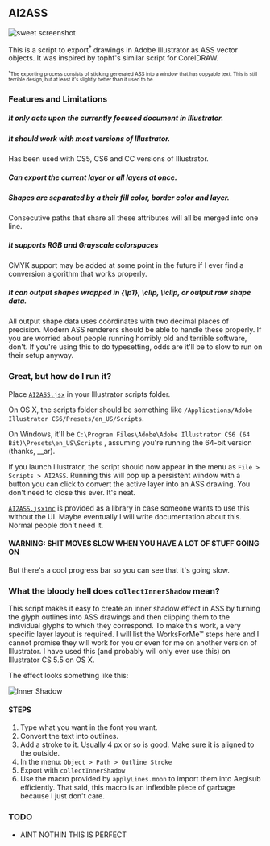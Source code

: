 ## AI2ASS ##
![sweet screenshot][screenshit]

This is a script to export<sup>†</sup> drawings in Adobe Illustrator as ASS
vector objects. It was inspired by tophf's similar script for CorelDRAW.

<sub><sub><sup>†</sup>The exporting process consists of sticking generated
ASS into a window that has copyable text. This is still terrible design,
but at least it's slightly better than it used to be.</sub></sub>

### Features and Limitations

##### It only acts upon the currently focused document in Illustrator.

##### It should work with most versions of Illustrator.
Has been used with CS5, CS6 and CC versions of Illustrator.

##### Can export the current layer or all layers at once.

##### Shapes are separated by a their fill color, border color and layer.
Consecutive paths that share all these attributes will all be merged
into one line.

##### It supports RGB and Grayscale colorspaces
CMYK support may be added at some point in the future if I ever find a
conversion algorithm that works properly.

##### It can output shapes wrapped in {\p1}, \clip, \iclip, or output raw shape data.
All output shape data uses coördinates with two decimal places of
precision. Modern ASS renderers should be able to handle these properly.
If you are worried about people running horribly old and terrible
software, don't. If you're using this to do typesetting, odds are it'll
be to slow to run on their setup anyway.

### Great, but how do I run it? ###

Place [`AI2ASS.jsx`][raw] in your Illustrator
scripts folder.

On OS X, the scripts folder should be something like
`/Applications/Adobe Illustrator CS6/Presets/en_US/Scripts`.

On Windows, it'll be `C:\Program Files\Adobe\Adobe Illustrator CS6 (64
Bit)\Presets\en_US\Scripts` , assuming you're running the 64-bit version
(thanks, __ar).

If you launch Illustrator, the script should now appear in the menu as
`File > Scripts > AI2ASS`. Running this will pop up a persistent window
with a button you can click to convert the active layer into an ASS
drawing. You don't need to close this ever. It's neat.

[`AI2ASS.jsxinc`][rawlib] is provided as a library in case someone wants
to use this without the UI. Maybe eventually I will write documentation
about this. Normal people don't need it.

#### WARNING: SHIT MOVES SLOW WHEN YOU HAVE A LOT OF STUFF GOING ON ####

But there's a cool progress bar so you can see that it's going slow.

### What the bloody hell does `collectInnerShadow` mean? ###

This script makes it easy to create an inner shadow effect in ASS by
turning the glyph outlines into ASS drawings and then clipping them to
the individual glyphs to which they correspond. To make this work, a
very specific layer layout is required. I will list the WorksForMe™
steps here and I cannot promise they will work for you or even for me on
another version of Illustrator. I have used this (and probably will only
ever use this) on Illustrator CS 5.5 on OS X.

The effect looks something like this:

![Inner Shadow][innerShadow]

#### STEPS ####
 1. Type what you want in the font you want.
 2. Convert the text into outlines.
 3. Add a stroke to it. Usually 4 px or so is good. Make sure it is aligned to the outside.
 4. In the menu: `Object > Path > Outline Stroke`
 5. Export with `collectInnerShadow`
 6. Use the macro provided by `applyLines.moon` to import them into Aegisub efficiently. That said, this macro is an inflexible piece of garbage because I just don't care.

### TODO ###
- AINT NOTHIN THIS IS PERFECT

[screenshit]: https://raw.github.com/torque/AI2ASS/master/screenshot.png
[rawlib]: https://raw.github.com/torque/AI2ASS/master/built/AI2ASS.jsxinc
[raw]: https://raw.github.com/torque/AI2ASS/master/built/AI2ASS.jsx
[innerShadow]: https://raw.github.com/torque/AI2ASS/master/innershadow.png
